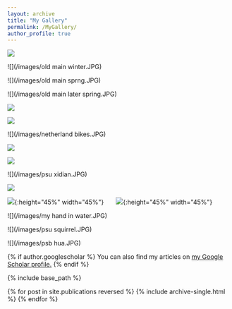 ```yaml
---
layout: archive
title: "My Gallery"
permalink: /MyGallery/
author_profile: true
---
```


![](/images/atlantic.JPG) 

![](/images/old main winter.JPG)

![](/images/old main sprng.JPG)

![](/images/old main later spring.JPG)

![](/images/emodao.JPG)

![](/images/tangrenjie.JPG)

![](/images/netherland bikes.JPG)

![](/images/netherland2.JPG)

![](/images/netherland.JPG)

![](/images/psu xidian.JPG)

![](/images/star.JPG)

![](/images/monk.JPG){:height="45%" width="45%"} &nbsp; &nbsp; &nbsp; ![](/images/chengdu3.JPG){:height="45%" width="45%"}

![](/images/my hand in water.JPG)

![](/images/psu squirrel.JPG)

![](/images/psb hua.JPG)


{% if author.googlescholar %}
  You can also find my articles on <u><a href="{{author.googlescholar}}">my Google Scholar profile</a>.</u>
{% endif %}

{% include base_path %}

{% for post in site.publications reversed %}
  {% include archive-single.html %}
{% endfor %}
